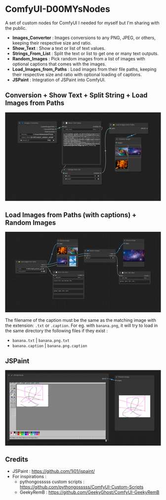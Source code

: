 # ComfyUI-D00MYsNodes
A set of custom nodes for ComfyUI I needed for myself but I'm sharing with the public. 

- **Images_Converter** : Images conversions to any PNG, JPEG, or others, keeping their respective size and ratio.
- **Show_Text** : Show a text or list of text values.
- **Strings_From_List** : Split the text or list to get one or many text outputs.
- **Random_Images** : Pick random images from a list of images with optional captions that comes with the images.
- **Load_Images_from_Paths** : Load images from their file paths, keeping their respective size and ratio with optional loading of captions.
- **JSPaint** : Integration of JSPaint into ComfyUI.

## Conversion + Show Text + Split String + Load Images from Paths

![Conversion Nodes example](workflow_conversion.png "Conversion Nodes example")

## Load Images from Paths (with captions) + Random Images 

![Random Images Nodes example](workflow_random_captions.png "Random Image Nodes example")

The filename of the caption must be the same as the matching image with the extension: `.txt` or `.caption`.
For eg. with `banana.png`, it will try to load in the same directory the following files if they exist :
- `banana.txt` | `banana.png.txt`
- `banana.caption` | `banana.png.caption`

## JSPaint

![JSPaint Nodes example](workflow_jspaint.png "JSPaint Nodes example")

## Credits

- JSPaint : https://github.com/1j01/jspaint/
- For inspirations : 
    - pythongosssss custom scripts : https://github.com/pythongosssss/ComfyUI-Custom-Scripts
    - GeekyRemB : https://github.com/GeekyGhost/ComfyUI-GeekyRemB
